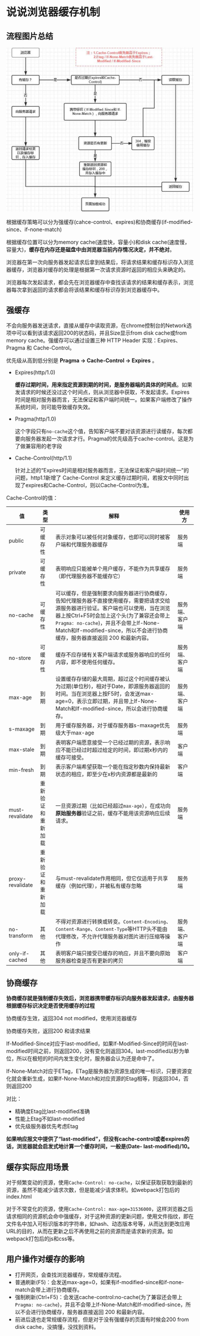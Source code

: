 # 说说浏览器缓存机制

## 流程图片总结

![浏览器缓存](./图片/浏览器缓存.png)



根据缓存策略可以分为强缓存(cahce-control、expires)和协商缓存(if-modified-since、if-none-match)

根据缓存位置可以分为memory cache(速度快，容量小)和disk cache(速度慢，容量大)，**缓存在内存还是磁盘中由浏览器当前内存情况决定，并不绝对**。

浏览器在第一次向服务器发起请求后拿到结果后，将请求结果和缓存标识存入浏览器缓存，浏览器对缓存的处理是根据第一次请求资源时返回的相应头来确定的。

浏览器每次发起请求，都会先在浏览器缓存中查找该请求的结果和缓存表示，浏览器每次拿到返回的请求都会将该结果和缓存标识存到浏览器缓存中。

## 强缓存

不会向服务器发送请求，直接从缓存中读取资源，在chrome控制台的Network选项中可以看到该请求返回200的状态码，并且Size显示from disk cache或from memory cache。强缓存可以通过设置三种 HTTP Header 实现：Expires、Pragma 和 Cache-Control。

优先级从高到低分别是 **Pragma -> Cache-Control -> Expires** 。

- Expires(http/1.0)

  **缓存过期时间，用来指定资源到期的时间，是服务器端的具体的时间点**。如果发请求的时候还没过这个时间点，则从浏览器中获取，不发起请求。Expires时间是相对服务器而言，无法保证和客户端时间统一。如果客户端修改了操作系统时间，则可能导致缓存失效。

- Pragma(http/1.0)

  这个字段只有`no-cache`这个值，告知客户端不要对该资源进行读缓存，每次都要向服务器发起一次请求才行。Pragma的优先级高于cache-control。这是为了做兼容用的老字段

- Cache-Control(http/1.1)

  针对上述的“Expires时间是相对服务器而言，无法保证和客户端时间统一”的问题，http1.1新增了 Cache-Control 来定义缓存过期时间，若报文中同时出现了expires和Cache-Control，则以Cache-Control为准。

Cache-Control的值：

| 值               | 类型               | 解释                                                         | 使用方         |
| ---------------- | ------------------ | ------------------------------------------------------------ | -------------- |
| public           | 可缓存性           | 表示对象可以被任何对象缓存，也即可以同时被客户端和代理服务器缓存 | 服务端         |
| private          | 可缓存性           | 表明响应只能被单个用户缓存，不能作为共享缓存（即代理服务器不能缓存它） | 服务端         |
| no-cache         | 可缓存性           | 可以缓存，但是强制要求向服务器进行协商缓存，告知代理服务器不直接使用缓存，需要把请求交给源服务器进行验证。客户端也可以使用，当在浏览器上按Ctrl+F5时会加上这个头(为了兼容还会带上`Pragma: no-cache`)，并且不会带上If-None-Match和If-modified-since，所以不会进行协商缓存，服务器直接返回 200 和最新内容。 | 服务端、客户端 |
| no-store         | 可缓存性           | 缓存不应存储有关客户端请求或服务器响应的任何内容，即不使用任何缓存。 | 服务端、客户端 |
| max-age          | 到期               | 设置缓存存储的最大周期，超过这个时间缓存被认为过期(单位秒)，相对于Date，即源服务器返回的时间。当在浏览器上按F5时，会发送max-age=0，表示立即过期，并且带上If-None-Match和If-modified-since，所以会进行协商缓存。 | 服务端、客户端 |
| s-maxage         | 到期               | 用于缓存服务器，对于缓存服务器s-maxage优先级大于max-age      | 服务端         |
| max-stale        | 到期               | 表明客户端愿意接受一个已经过期的资源，表示响应不能已经过时超过给定的时间，即过期x秒内的缓存可接受。 | 客户端         |
| min-fresh        | 到期               | 表示客户端希望获取一个能在指定秒数内保持最新状态的相应，即至少在x秒内资源都是最新的 | 客户端         |
| must-revalidate  | 重新验证和重新加载 | 一旦资源过期（比如已经超过`max-age`），在成功向**原始服务器**验证之前，缓存不能用该资源响应后续请求。 | 服务端         |
| proxy-revalidate | 重新验证和重新加载 | 与must-revalidate作用相同，但它仅适用于共享缓存（例如代理），并被私有缓存忽略 | 服务端         |
| no-transform     | 其他               | 不得对资源进行转换或转变。`Content-Encoding`、`Content-Range`、`Content-Type`等HTTP头不能由代理修改，不允许代理服务器对图片进行压缩等操作 | 服务端、客户端 |
| only-if-cached   | 其他               | 表明客户端只接受已缓存的响应，并且不要向原始服务器检查是否有更新的拷贝 | 客户端         |





## 协商缓存

**协商缓存就是强制缓存失效后，浏览器携带缓存标识向服务器发起请求，由服务器根据缓存标识决定是否使用缓存的过程**

协商缓存生效，返回304 not modified，使用浏览器缓存

协商缓存失败，返回200 和请求结果

If-Modified-Since对应于last-modified，如果If-Modified-Since的时间在last-modified时间之前，则返回200，没有变化则返回304。last-modified以秒为单位，所以在极短的时间内发生变化时，服务器会认为还是命中了。

If-None-Match对应于ETag，ETag是服务器为资源生成的唯一标识，只要资源变化就会重新生成，如果If-None-Match和对应资源的Etag相等，则返回304，否则返回200

对比：

- 精确度Etag比last-modified准确
- 性能上Etag不如last-modified
- 优先级服务器优先考虑Etag

**如果响应报文中提供了“last-modified”，但没有cache-control或者expires的话，浏览器就会启发式地计算一个缓存时间，一般是(Date- last-modified)/10。**



## 缓存实际应用场景

对于频繁变动的资源，使用`Cache-Control: no-cache`，以保证获取获取到最新的资源，虽然不能减少请求次数，但是能减少请求体积。如webpack打包后的index.html

对于不常变化的资源，使用`Cache-Control: max-age=31536000`，这样浏览器之后请求相同的资源机会命中强缓存，对于这种资源的更新问题，使用文件指纹，即在文件名中加入可标识版本的字符串，如hash、动态版本号等，从而达到更改应用URL的目的，从而在更新之后不再使用之前的资源而是请求新的资源。如webpack打包后的js和css等。

## 用户操作对缓存的影响

- 打开网页，会查找浏览器缓存，常规缓存流程。
- 普通刷新(F5)：会发送max-age=0，如果有if-modified-since和if-none-match会带上进行协商缓存。
- 强制刷新(Ctrl+F5)：会发送cache-control:no-cache(为了兼容还会带上`Pragma: no-cache`)，并且不会带上If-None-Match和If-modified-since，所以不会进行协商缓存，服务器直接返回 200 和最新内容。
- 前进后退也走常规缓存流程，但是对于没有强缓存的页面有时候会200 from disk cache，没搞懂，没找到资料。








